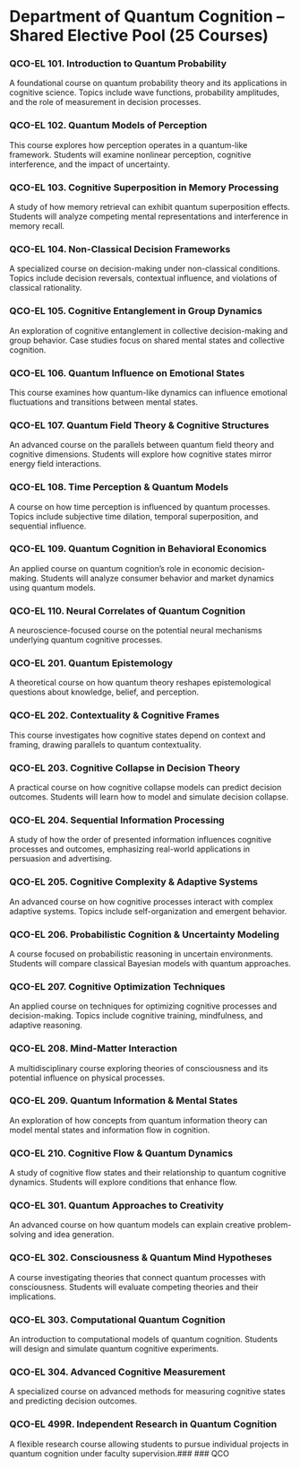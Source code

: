 # Department of Quantum Cognition – Shared Elective Pool (25 Courses)

### QCO-EL 101. Introduction to Quantum Probability

A foundational course on quantum probability theory and its applications in cognitive science. Topics include wave functions, probability amplitudes, and the role of measurement in decision processes.

### QCO-EL 102. Quantum Models of Perception

This course explores how perception operates in a quantum-like framework. Students will examine nonlinear perception, cognitive interference, and the impact of uncertainty.

### QCO-EL 103. Cognitive Superposition in Memory Processing

A study of how memory retrieval can exhibit quantum superposition effects. Students will analyze competing mental representations and interference in memory recall.

### QCO-EL 104. Non-Classical Decision Frameworks

A specialized course on decision-making under non-classical conditions. Topics include decision reversals, contextual influence, and violations of classical rationality.

### QCO-EL 105. Cognitive Entanglement in Group Dynamics

An exploration of cognitive entanglement in collective decision-making and group behavior. Case studies focus on shared mental states and collective cognition.

### QCO-EL 106. Quantum Influence on Emotional States

This course examines how quantum-like dynamics can influence emotional fluctuations and transitions between mental states.

### QCO-EL 107. Quantum Field Theory & Cognitive Structures

An advanced course on the parallels between quantum field theory and cognitive dimensions. Students will explore how cognitive states mirror energy field interactions.

### QCO-EL 108. Time Perception & Quantum Models

A course on how time perception is influenced by quantum processes. Topics include subjective time dilation, temporal superposition, and sequential influence.

### QCO-EL 109. Quantum Cognition in Behavioral Economics

An applied course on quantum cognition’s role in economic decision-making. Students will analyze consumer behavior and market dynamics using quantum models.

### QCO-EL 110. Neural Correlates of Quantum Cognition

A neuroscience-focused course on the potential neural mechanisms underlying quantum cognitive processes.

### QCO-EL 201. Quantum Epistemology

A theoretical course on how quantum theory reshapes epistemological questions about knowledge, belief, and perception.

### QCO-EL 202. Contextuality & Cognitive Frames

This course investigates how cognitive states depend on context and framing, drawing parallels to quantum contextuality.

### QCO-EL 203. Cognitive Collapse in Decision Theory

A practical course on how cognitive collapse models can predict decision outcomes. Students will learn how to model and simulate decision collapse.

### QCO-EL 204. Sequential Information Processing

A study of how the order of presented information influences cognitive processes and outcomes, emphasizing real-world applications in persuasion and advertising.

### QCO-EL 205. Cognitive Complexity & Adaptive Systems

An advanced course on how cognitive processes interact with complex adaptive systems. Topics include self-organization and emergent behavior.

### QCO-EL 206. Probabilistic Cognition & Uncertainty Modeling

A course focused on probabilistic reasoning in uncertain environments. Students will compare classical Bayesian models with quantum approaches.

### QCO-EL 207. Cognitive Optimization Techniques

An applied course on techniques for optimizing cognitive processes and decision-making. Topics include cognitive training, mindfulness, and adaptive reasoning.

### QCO-EL 208. Mind-Matter Interaction

A multidisciplinary course exploring theories of consciousness and its potential influence on physical processes.

### QCO-EL 209. Quantum Information & Mental States

An exploration of how concepts from quantum information theory can model mental states and information flow in cognition.

### QCO-EL 210. Cognitive Flow & Quantum Dynamics

A study of cognitive flow states and their relationship to quantum cognitive dynamics. Students will explore conditions that enhance flow.

### QCO-EL 301. Quantum Approaches to Creativity

An advanced course on how quantum models can explain creative problem-solving and idea generation.

### QCO-EL 302. Consciousness & Quantum Mind Hypotheses

A course investigating theories that connect quantum processes with consciousness. Students will evaluate competing theories and their implications.

### QCO-EL 303. Computational Quantum Cognition

An introduction to computational models of quantum cognition. Students will design and simulate quantum cognitive experiments.

### QCO-EL 304. Advanced Cognitive Measurement

A specialized course on advanced methods for measuring cognitive states and predicting decision outcomes.

### QCO-EL 499R. Independent Research in Quantum Cognition

A flexible research course allowing students to pursue individual projects in quantum cognition under faculty supervision.### ### QCO